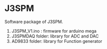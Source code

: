 # J3SPM
Software package of J3SPM.

1. J3SPM_V1.ino : firmware for arduino mega
2. J3SPMDAQ folder: library for ADC and DAC
3. AD9833 folder: library for Function generator
